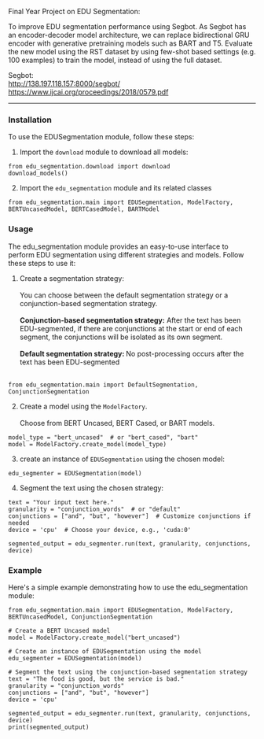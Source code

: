 Final Year Project on EDU Segmentation:

To improve EDU segmentation performance using Segbot. As Segbot has an encoder-decoder model architecture, we can replace bidirectional GRU encoder with generative pretraining models such as BART and T5. Evaluate the new model using the RST dataset by using few-shot based settings (e.g. 100 examples) to train the model, instead of using the full dataset.

Segbot: <br>
http://138.197.118.157:8000/segbot/ <br>
https://www.ijcai.org/proceedings/2018/0579.pdf

----
### Installation

To use the EDUSegmentation module, follow these steps:

1. Import the `download` module to download all models:<br>
```
from edu_segmentation.download import download
download_models()
```

2. Import the `edu_segmentation` module and its related classes<br>
```
from edu_segmentation.main import EDUSegmentation, ModelFactory, BERTUncasedModel, BERTCasedModel, BARTModel
```

### Usage
The edu_segmentation module provides an easy-to-use interface to perform EDU segmentation using different strategies and models. Follow these steps to use it:

1. Create a segmentation strategy:<br><br>
You can choose between the default segmentation strategy or a conjunction-based segmentation strategy. <br><br>
<strong>Conjunction-based segmentation strategy:</strong> After the text has been EDU-segmented, if there are conjunctions at the start or end of each segment, the conjunctions will be isolated as its own segment.<br><br>
<strong>Default segmentation strategy: </strong> No post-processing occurs after the text has been EDU-segmented <br><br>
```
from edu_segmentation.main import DefaultSegmentation, ConjunctionSegmentation
```

2. Create a model using the `ModelFactory`. <br><br>
Choose from BERT Uncased, BERT Cased, or BART models.

```
model_type = "bert_uncased"  # or "bert_cased", "bart"
model = ModelFactory.create_model(model_type)
```

3. create an instance of `EDUSegmentation` using the chosen model: <br>
```
edu_segmenter = EDUSegmentation(model)
```

4. Segment the text using the chosen strategy: <br>
```
text = "Your input text here."
granularity = "conjunction_words"  # or "default"
conjunctions = ["and", "but", "however"]  # Customize conjunctions if needed
device = 'cpu'  # Choose your device, e.g., 'cuda:0'

segmented_output = edu_segmenter.run(text, granularity, conjunctions, device)
```


### Example

Here's a simple example demonstrating how to use the edu_segmentation module:

```
from edu_segmentation.main import EDUSegmentation, ModelFactory, BERTUncasedModel, ConjunctionSegmentation

# Create a BERT Uncased model
model = ModelFactory.create_model("bert_uncased")

# Create an instance of EDUSegmentation using the model
edu_segmenter = EDUSegmentation(model)

# Segment the text using the conjunction-based segmentation strategy
text = "The food is good, but the service is bad."
granularity = "conjunction_words"
conjunctions = ["and", "but", "however"]
device = 'cpu'

segmented_output = edu_segmenter.run(text, granularity, conjunctions, device)
print(segmented_output)
```